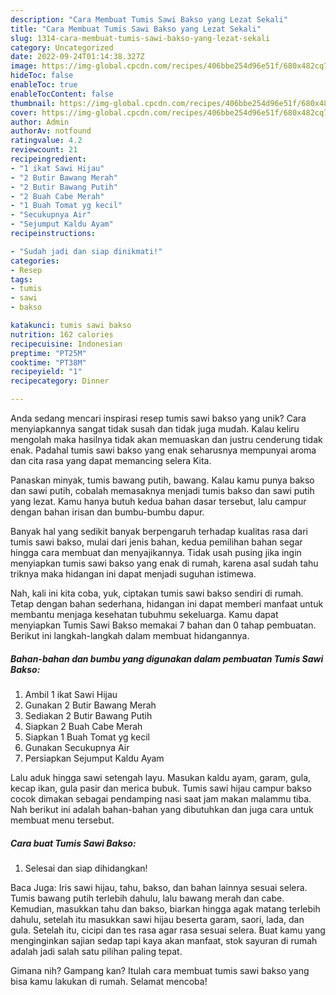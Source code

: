 ```yaml
---
description: "Cara Membuat Tumis Sawi Bakso yang Lezat Sekali"
title: "Cara Membuat Tumis Sawi Bakso yang Lezat Sekali"
slug: 1314-cara-membuat-tumis-sawi-bakso-yang-lezat-sekali
category: Uncategorized
date: 2022-09-24T01:14:38.327Z
image: https://img-global.cpcdn.com/recipes/406bbe254d96e51f/680x482cq70/tumis-sawi-bakso-foto-resep-utama.jpg
hideToc: false
enableToc: true
enableTocContent: false
thumbnail: https://img-global.cpcdn.com/recipes/406bbe254d96e51f/680x482cq70/tumis-sawi-bakso-foto-resep-utama.jpg
cover: https://img-global.cpcdn.com/recipes/406bbe254d96e51f/680x482cq70/tumis-sawi-bakso-foto-resep-utama.jpg
author: Admin
authorAv: notfound
ratingvalue: 4.2
reviewcount: 21
recipeingredient:
- "1 ikat Sawi Hijau"
- "2 Butir Bawang Merah"
- "2 Butir Bawang Putih"
- "2 Buah Cabe Merah"
- "1 Buah Tomat yg kecil"
- "Secukupnya Air"
- "Sejumput Kaldu Ayam"
recipeinstructions:

- "Sudah jadi dan siap dinikmati!"
categories:
- Resep
tags:
- tumis
- sawi
- bakso

katakunci: tumis sawi bakso 
nutrition: 162 calories
recipecuisine: Indonesian
preptime: "PT25M"
cooktime: "PT38M"
recipeyield: "1"
recipecategory: Dinner

---
```





Anda sedang mencari inspirasi resep tumis sawi bakso yang unik? Cara menyiapkannya sangat tidak susah dan tidak juga mudah. Kalau keliru mengolah maka hasilnya tidak akan memuaskan dan justru cenderung tidak enak. Padahal tumis sawi bakso yang enak seharusnya mempunyai aroma dan cita rasa yang dapat memancing selera Kita.





Panaskan minyak, tumis bawang putih, bawang. Kalau kamu punya bakso dan sawi putih, cobalah memasaknya menjadi tumis bakso dan sawi putih yang lezat. Kamu hanya butuh kedua bahan dasar tersebut, lalu campur dengan bahan irisan dan bumbu-bumbu dapur.

Banyak hal yang sedikit banyak berpengaruh terhadap kualitas rasa dari tumis sawi bakso, mulai dari jenis bahan, kedua pemilihan bahan segar hingga cara membuat dan menyajikannya. Tidak usah pusing jika ingin menyiapkan tumis sawi bakso yang enak di rumah, karena asal sudah tahu triknya maka hidangan ini dapat menjadi suguhan istimewa.






Nah, kali ini kita coba, yuk, ciptakan tumis sawi bakso sendiri di rumah. Tetap dengan bahan sederhana, hidangan ini dapat memberi manfaat untuk membantu menjaga kesehatan tubuhmu sekeluarga. Kamu dapat menyiapkan Tumis Sawi Bakso memakai 7 bahan dan 0 tahap pembuatan. Berikut ini langkah-langkah dalam membuat hidangannya.

<!--inarticleads1-->

##### Bahan-bahan dan bumbu yang digunakan dalam pembuatan Tumis Sawi Bakso:

1. Ambil 1 ikat Sawi Hijau
1. Gunakan 2 Butir Bawang Merah
1. Sediakan 2 Butir Bawang Putih
1. Siapkan 2 Buah Cabe Merah
1. Siapkan 1 Buah Tomat yg kecil
1. Gunakan Secukupnya Air
1. Persiapkan Sejumput Kaldu Ayam


Lalu aduk hingga sawi setengah layu. Masukan kaldu ayam, garam, gula, kecap ikan, gula pasir dan merica bubuk. Tumis sawi hijau campur bakso cocok dimakan sebagai pendamping nasi saat jam makan malammu tiba. Nah berikut ini adalah bahan-bahan yang dibutuhkan dan juga cara untuk membuat menu tersebut. 

<!--inarticleads2-->

##### Cara buat Tumis Sawi Bakso:


1. Selesai dan siap dihidangkan!

Baca Juga: Iris sawi hijau, tahu, bakso, dan bahan lainnya sesuai selera. Tumis bawang putih terlebih dahulu, lalu bawang merah dan cabe. Kemudian, masukkan tahu dan bakso, biarkan hingga agak matang terlebih dahulu, setelah itu masukkan sawi hijau beserta garam, saori, lada, dan gula. Setelah itu, cicipi dan tes rasa agar rasa sesuai selera. Buat kamu yang menginginkan sajian sedap tapi kaya akan manfaat, stok sayuran di rumah adalah jadi salah satu pilihan paling tepat. 

Gimana nih? Gampang kan? Itulah cara membuat tumis sawi bakso yang bisa kamu lakukan di rumah. Selamat mencoba!
